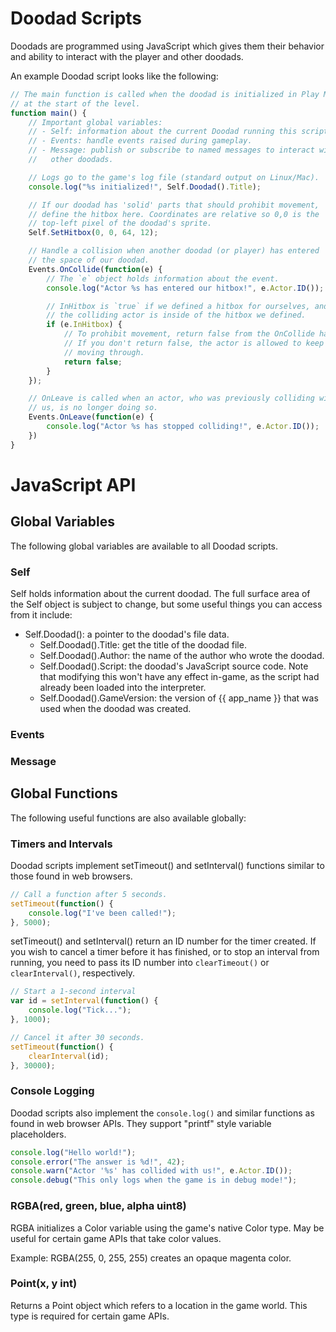 # Doodad Scripts

Doodads are programmed using JavaScript which gives them their behavior
and ability to interact with the player and other doodads.

An example Doodad script looks like the following:

```javascript
// The main function is called when the doodad is initialized in Play Mode
// at the start of the level.
function main() {
    // Important global variables:
    // - Self: information about the current Doodad running this script.
    // - Events: handle events raised during gameplay.
    // - Message: publish or subscribe to named messages to interact with
    //   other doodads.

    // Logs go to the game's log file (standard output on Linux/Mac).
    console.log("%s initialized!", Self.Doodad().Title);

    // If our doodad has 'solid' parts that should prohibit movement,
    // define the hitbox here. Coordinates are relative so 0,0 is the
    // top-left pixel of the doodad's sprite.
    Self.SetHitbox(0, 0, 64, 12);

    // Handle a collision when another doodad (or player) has entered
    // the space of our doodad.
    Events.OnCollide(function(e) {
        // The `e` object holds information about the event.
        console.log("Actor %s has entered our hitbox!", e.Actor.ID());

        // InHitbox is `true` if we defined a hitbox for ourselves, and
        // the colliding actor is inside of the hitbox we defined.
        if (e.InHitbox) {
            // To prohibit movement, return false from the OnCollide handler.
            // If you don't return false, the actor is allowed to keep on
            // moving through.
            return false;
        }
    });

    // OnLeave is called when an actor, who was previously colliding with
    // us, is no longer doing so.
    Events.OnLeave(function(e) {
        console.log("Actor %s has stopped colliding!", e.Actor.ID());
    })
}
```

# JavaScript API

## Global Variables

The following global variables are available to all Doodad scripts.

### Self

Self holds information about the current doodad. The full surface area of
the Self object is subject to change, but some useful things you can access
from it include:

* Self.Doodad(): a pointer to the doodad's file data.
  * Self.Doodad().Title: get the title of the doodad file.
  * Self.Doodad().Author: the name of the author who wrote the doodad.
  * Self.Doodad().Script: the doodad's JavaScript source code. Note that
    modifying this won't have any effect in-game, as the script had already
    been loaded into the interpreter.
  * Self.Doodad().GameVersion: the version of {{ app_name }} that was used
    when the doodad was created.

### Events

### Message

## Global Functions

The following useful functions are also available globally:

### Timers and Intervals

Doodad scripts implement setTimeout() and setInterval() functions similar
to those found in web browsers.

```javascript
// Call a function after 5 seconds.
setTimeout(function() {
    console.log("I've been called!");
}, 5000);
```

setTimeout() and setInterval() return an ID number for the timer created.
If you wish to cancel a timer before it has finished, or to stop an interval
from running, you need to pass its ID number into `clearTimeout()` or
`clearInterval()`, respectively.

```javascript
// Start a 1-second interval
var id = setInterval(function() {
    console.log("Tick...");
}, 1000);

// Cancel it after 30 seconds.
setTimeout(function() {
    clearInterval(id);
}, 30000);
```

### Console Logging

Doodad scripts also implement the `console.log()` and similar functions as
found in web browser APIs. They support "printf" style variable placeholders.

```javascript
console.log("Hello world!");
console.error("The answer is %d!", 42);
console.warn("Actor '%s' has collided with us!", e.Actor.ID());
console.debug("This only logs when the game is in debug mode!");
```

### RGBA(red, green, blue, alpha uint8)

RGBA initializes a Color variable using the game's native Color type. May
be useful for certain game APIs that take color values.

Example: RGBA(255, 0, 255, 255) creates an opaque magenta color.

### Point(x, y int)

Returns a Point object which refers to a location in the game world. This
type is required for certain game APIs.
